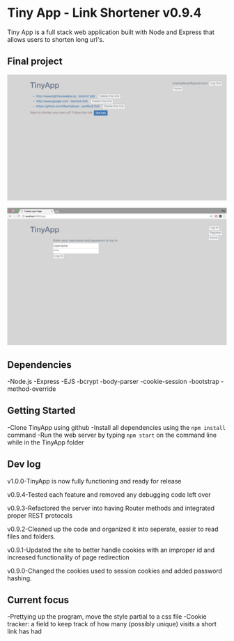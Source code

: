 # Tiny App - Link Shortener v0.9.4

Tiny App is a full stack web application built with Node and Express that allows users to shorten long url's.

## Final project

!["Tiny App main page"](https://github.com/MaxHalleran/tinyApp/blob/master/docs/index.png?raw=true)

![Tiny App login page](https://github.com/MaxHalleran/tinyApp/blob/master/docs/login.png?raw=true)

## Dependencies

-Node.js
-Express
-EJS
-bcrypt
-body-parser
-cookie-session
-bootstrap
-method-override

## Getting Started

-Clone TinyApp using github
-Install all dependencies using the `npm install` command
-Run the web server by typing `npm start` on the command line while in the TinyApp folder

## Dev log

v1.0.0-TinyApp is now fully functioning and ready for release

v0.9.4-Tested each feature and removed any debugging code left over

v0.9.3-Refactored the server into having Router methods and integrated proper REST protocols

v0.9.2-Cleaned up the code and organized it into seperate, easier to read files and folders.

v0.9.1-Updated the site to better handle cookies with an improper id and increased functionality of page redirection

v0.9.0-Changed the cookies used to session cookies and added password hashing.

## Current focus

-Prettying up the program, move the style partial to a css file
-Cookie tracker: a field to keep track of how many (possibly unique) visits a short link has had